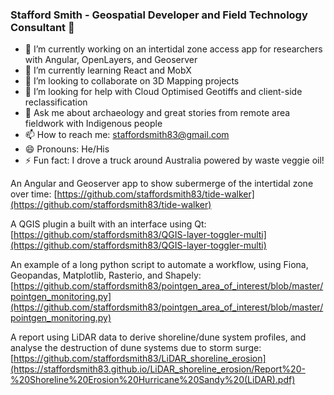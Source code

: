 
### Stafford Smith - Geospatial Developer and Field Technology Consultant 👋

- 🔭 I’m currently working on an intertidal zone access app for researchers with Angular, OpenLayers, and Geoserver
- 🌱 I’m currently learning React and MobX
- 👯 I’m looking to collaborate on 3D Mapping projects
- 🤔 I’m looking for help with Cloud Optimised Geotiffs and client-side reclassification
- 💬 Ask me about archaeology and great stories from remote area fieldwork with Indigenous people
- 📫 How to reach me: staffordsmith83@gmail.com
- 😄 Pronouns: He/His
- ⚡ Fun fact: I drove a truck around Australia powered by waste veggie oil!

An Angular and Geoserver app to show subermerge of the intertidal zone over time: [https://github.com/staffordsmith83/tide-walker](https://github.com/staffordsmith83/tide-walker)

A QGIS plugin a built with an interface using Qt: [https://github.com/staffordsmith83/QGIS-layer-toggler-multi](https://github.com/staffordsmith83/QGIS-layer-toggler-multi)

An example of a long python script to automate a workflow, using Fiona, Geopandas, Matplotlib, Rasterio, and Shapely:
[https://github.com/staffordsmith83/pointgen_area_of_interest/blob/master/pointgen_monitoring.py](https://github.com/staffordsmith83/pointgen_area_of_interest/blob/master/pointgen_monitoring.py)

A report using LiDAR data to derive shoreline/dune system profiles, and analyse the destruction of dune systems due to storm surge: [https://github.com/staffordsmith83/LiDAR_shoreline_erosion](https://staffordsmith83.github.io/LiDAR_shoreline_erosion/Report%20-%20Shoreline%20Erosion%20Hurricane%20Sandy%20(LiDAR).pdf)
